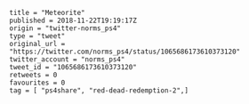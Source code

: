 ```
title = "Meteorite"
published = 2018-11-22T19:19:17Z
origin = "twitter-norms_ps4"
type = "tweet"
original_url = "https://twitter.com/norms_ps4/status/1065686173610373120"
twitter_account = "norms_ps4"
tweet_id = "1065686173610373120"
retweets = 0
favourites = 0
tag = [ "ps4share", "red-dead-redemption-2",]
```

<p class='image'><img src='https://mnf.m17s.net/2018/11/22/DsoT7MDUwAAJxWk.jpg' alt=''></p>

